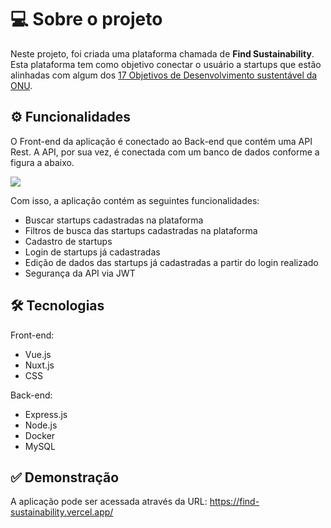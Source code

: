 # 💻 Sobre o projeto

Neste projeto, foi criada uma plataforma chamada de <b>Find Sustainability</b>. Esta plataforma tem como objetivo conectar o usuário a startups que estão alinhadas com algum dos <a href="https://brasil.un.org/pt-br/sdgs" target="_blank">17 Objetivos de Desenvolvimento sustentável da ONU</a>.

## ⚙️ Funcionalidades

O Front-end da aplicação é conectado ao Back-end que contém uma API Rest. A API, por sua vez, é conectada com um banco de dados conforme a figura a abaixo.

<img src="https://user-images.githubusercontent.com/117940631/257938160-b2b7793c-64ca-473b-9183-77c05a09ae78.png" />

Com isso, a aplicação contém as seguintes funcionalidades:

- Buscar startups cadastradas na plataforma
- Filtros de busca das startups cadastradas na plataforma
- Cadastro de startups
- Login de startups já cadastradas
- Edição de dados das startups já cadastradas a partir do login realizado
- Segurança da API via JWT

## 🛠 Tecnologias

Front-end:
- Vue.js
- Nuxt.js
- CSS

Back-end:
- Express.js
- Node.js
- Docker
- MySQL

## ✅ Demonstração

A aplicação pode ser acessada através da URL: https://find-sustainability.vercel.app/
